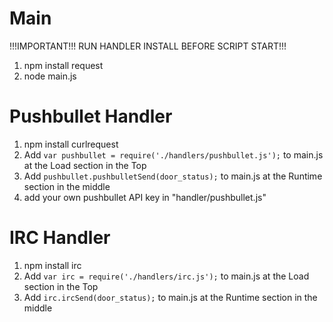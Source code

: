Main
====
!!!IMPORTANT!!! RUN HANDLER INSTALL BEFORE SCRIPT START!!!

1. npm install request
2. node main.js

Pushbullet Handler
==================
1. npm install curlrequest
2. Add ``var pushbullet = require('./handlers/pushbullet.js');`` to main.js at the Load section in the Top
3. Add ``pushbullet.pushbulletSend(door_status);`` to main.js at the Runtime section in the middle
4. add your own pushbullet API key in "handler/pushbullet.js"

IRC Handler
===========
1. npm install irc
2. Add ``var irc = require('./handlers/irc.js');`` to main.js at the Load section in the Top
3. Add ``irc.ircSend(door_status);`` to main.js at the Runtime section in the middle
